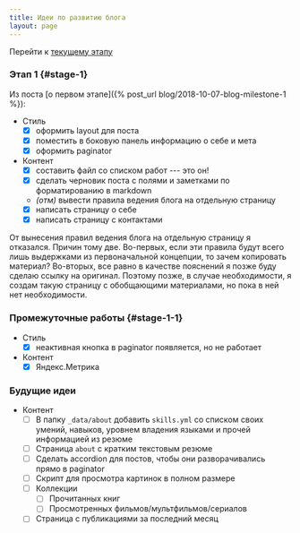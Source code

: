 ```yaml
---
title: Идеи по развитию блога
layout: page
---
```


Перейти к [текущему этапу](#stage-1)

### Этап 1 {#stage-1}

Из поста [о первом этапе]({% post_url blog/2018-10-07-blog-milestone-1 %}):
- Стиль
  - [X] оформить layout для поста
  - [X] поместить в боковую панель информацию о себе и мета
  - [X] оформить paginator
- Контент
  - [X] составить файл со списком работ --- это он!
  - [X] сделать черновик поста с полями и заметками по форматированию
    в markdown
  - *(отм)* вывести правила ведения блога на отдельную страницу
  - [X] написать страницу о себе
  - [X] написать страницу с контактами

От вынесения правил ведения блога на отдельную страницу я отказался.
Причин тому две.  Во-первых, если эти правила будут всего лишь
выдержками из первоначальной концепции, то зачем копировать материал?
Во-вторых, все равно в качестве пояснений я позже буду сделаю ссылку
на оригинал.  Поэтому позже, в случае необходимости, я создам такую
страницу с обобщающими материалами, но пока в ней нет необходимости.

### Промежуточные работы {#stage-1-1}

- Стиль
  - [X] неактивная кнопка в paginator появляется, но не работает
- Контент
  - [X] Яндекс.Метрика

### Будущие идеи

- Контент
  - [ ] В папку `_data/about` добавить `skills.yml` со списком своих
        умений, навыков, уровнем владения языками и прочей информацией
        из резюме
  - [ ] Страница `about` с кратким текстовым резюме
  - [ ] Сделать accordion для постов, чтобы они разворачивались прямо
        в paginator
  - [ ] Скрипт для просмотра картинок в полном размере
  - [ ] Коллекции
    - [ ] Прочитанных книг
    - [ ] Просмотренных фильмов/мультфильмов/сериалов
  - [ ] Страница с публикациями за последний месяц
